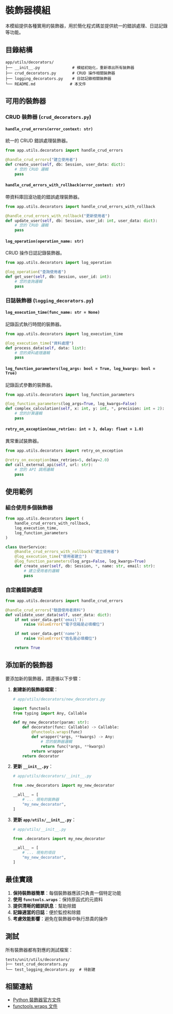 # 裝飾器模組

本模組提供各種實用的裝飾器，用於簡化程式碼並提供統一的錯誤處理、日誌記錄等功能。

## 目錄結構

```
app/utils/decorators/
├── __init__.py              # 模組初始化，重新導出所有裝飾器
├── crud_decorators.py       # CRUD 操作相關裝飾器
├── logging_decorators.py    # 日誌記錄相關裝飾器
└── README.md               # 本文件
```

## 可用的裝飾器

### CRUD 裝飾器 (`crud_decorators.py`)

#### `handle_crud_errors(error_context: str)`

統一的 CRUD 錯誤處理裝飾器。

```python
from app.utils.decorators import handle_crud_errors

@handle_crud_errors("建立使用者")
def create_user(self, db: Session, user_data: dict):
    # 您的 CRUD 邏輯
    pass
```

#### `handle_crud_errors_with_rollback(error_context: str)`

帶資料庫回滾功能的錯誤處理裝飾器。

```python
from app.utils.decorators import handle_crud_errors_with_rollback

@handle_crud_errors_with_rollback("更新使用者")
def update_user(self, db: Session, user_id: int, user_data: dict):
    # 您的 CRUD 邏輯
    pass
```

#### `log_operation(operation_name: str)`

CRUD 操作日誌記錄裝飾器。

```python
from app.utils.decorators import log_operation

@log_operation("查詢使用者")
def get_user(self, db: Session, user_id: int):
    # 您的查詢邏輯
    pass
```

### 日誌裝飾器 (`logging_decorators.py`)

#### `log_execution_time(func_name: str = None)`

記錄函式執行時間的裝飾器。

```python
from app.utils.decorators import log_execution_time

@log_execution_time("資料處理")
def process_data(self, data: list):
    # 您的資料處理邏輯
    pass
```

#### `log_function_parameters(log_args: bool = True, log_kwargs: bool = True)`

記錄函式參數的裝飾器。

```python
from app.utils.decorators import log_function_parameters

@log_function_parameters(log_args=True, log_kwargs=False)
def complex_calculation(self, x: int, y: int, *, precision: int = 2):
    # 您的計算邏輯
    pass
```

#### `retry_on_exception(max_retries: int = 3, delay: float = 1.0)`

異常重試裝飾器。

```python
from app.utils.decorators import retry_on_exception

@retry_on_exception(max_retries=5, delay=2.0)
def call_external_api(self, url: str):
    # 您的 API 調用邏輯
    pass
```

## 使用範例

### 組合使用多個裝飾器

```python
from app.utils.decorators import (
    handle_crud_errors_with_rollback,
    log_execution_time,
    log_function_parameters
)

class UserService:
    @handle_crud_errors_with_rollback("建立使用者")
    @log_execution_time("使用者建立")
    @log_function_parameters(log_args=False, log_kwargs=True)
    def create_user(self, db: Session, *, name: str, email: str):
        # 建立使用者的邏輯
        pass
```

### 自定義錯誤處理

```python
from app.utils.decorators import handle_crud_errors

@handle_crud_errors("驗證使用者資料")
def validate_user_data(self, user_data: dict):
    if not user_data.get('email'):
        raise ValueError("電子信箱是必填欄位")

    if not user_data.get('name'):
        raise ValueError("姓名是必填欄位")

    return True
```

## 添加新的裝飾器

要添加新的裝飾器，請遵循以下步驟：

1. **創建新的裝飾器檔案**：

   ```python
   # app/utils/decorators/new_decorators.py

   import functools
   from typing import Any, Callable

   def my_new_decorator(param: str):
       def decorator(func: Callable) -> Callable:
           @functools.wraps(func)
           def wrapper(*args, **kwargs) -> Any:
               # 您的裝飾器邏輯
               return func(*args, **kwargs)
           return wrapper
       return decorator
   ```

2. **更新 `__init__.py`**：

   ```python
   # app/utils/decorators/__init__.py

   from .new_decorators import my_new_decorator

   __all__ = [
       # ... 現有的裝飾器
       "my_new_decorator",
   ]
   ```

3. **更新 `app/utils/__init__.py`**：

   ```python
   # app/utils/__init__.py

   from .decorators import my_new_decorator

   __all__ = [
       # ... 現有的項目
       "my_new_decorator",
   ]
   ```

## 最佳實踐

1. **保持裝飾器簡單**：每個裝飾器應該只負責一個特定功能
2. **使用 `functools.wraps`**：保持原函式的元資料
3. **提供清晰的錯誤訊息**：幫助除錯
4. **記錄適當的日誌**：便於監控和除錯
5. **考慮效能影響**：避免在裝飾器中執行昂貴的操作

## 測試

所有裝飾器都有對應的測試檔案：

```
tests/unit/utils/decorators/
├── test_crud_decorators.py
└── test_logging_decorators.py  # 待創建
```

## 相關連結

- [Python 裝飾器官方文件](https://docs.python.org/3/glossary.html#term-decorator)
- [functools.wraps 文件](https://docs.python.org/3/library/functools.html#functools.wraps)
